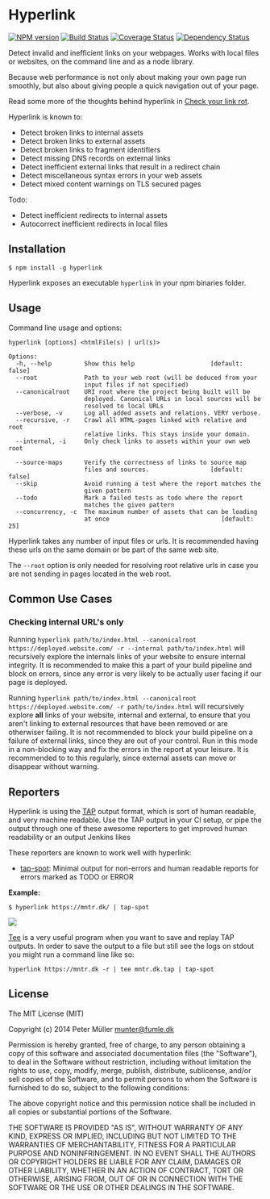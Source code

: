 Hyperlink
=========
[![NPM version](https://badge.fury.io/js/hyperlink.svg)](http://badge.fury.io/js/hyperlink)
[![Build Status](https://travis-ci.org/Munter/hyperlink.svg?branch=master)](https://travis-ci.org/Munter/hyperlink)
[![Coverage Status](https://coveralls.io/repos/github/Munter/hyperlink/badge.svg?branch=master)](https://coveralls.io/github/Munter/hyperlink?branch=master)
[![Dependency Status](https://david-dm.org/Munter/hyperlink.svg)](https://david-dm.org/Munter/hyperlink)

Detect invalid and inefficient links on your webpages. Works with local files or websites, on the command line and as a node library.

Because web performance is not only about making your own page run smoothly, but also about giving people a quick navigation out of your page.

Read some more of the thoughts behind hyperlink in [Check your link rot](https://mntr.dk/2015/check-your-link-rot/).

Hyperlink is known to:
- Detect broken links to internal assets
- Detect broken links to external assets
- Detect broken links to fragment identifiers
- Detect missing DNS records on external links
- Detect inefficient external links that result in a redirect chain
- Detect miscellaneous syntax errors in your web assets
- Detect mixed content warnings on TLS secured pages

Todo:
- Detect inefficient redirects to internal assets
- Autocorrect inefficient redirects in local files


Installation
------------

```
$ npm install -g hyperlink
```

Hyperlink exposes an executable `hyperlink` in your npm binaries folder.


Usage
-----

Command line usage and options:

```
hyperlink [options] <htmlFile(s) | url(s)>

Options:
  -h, --help         Show this help                     [default: false]
  --root             Path to your web root (will be deduced from your
                     input files if not specified)
  --canonicalroot    URI root where the project being built will be
                     deployed. Canonical URLs in local sources will be
                     resolved to local URLs
  --verbose, -v      Log all added assets and relations. VERY verbose.
  --recursive, -r    Crawl all HTML-pages linked with relative and root
                     relative links. This stays inside your domain.
  --internal, -i     Only check links to assets within your own web root

  --source-maps      Verify the correctness of links to source map
                     files and sources.                 [default: false]
  --skip             Avoid running a test where the report matches the
                     given pattern
  --todo             Mark a failed tests as todo where the report
                     matches the given pattern
  --concurrency, -c  The maximum number of assets that can be loading
                     at once                               [default: 25]
```

Hyperlink takes any number of input files or urls. It is recommended having these urls on the same domain or be part of the same web site.

The `--root` option is only needed for resolving root relative urls in case you are not sending in pages located in the web root.


Common Use Cases
----------------

### Checking internal URL's only

Running `hyperlink path/to/index.html --canonicalroot https://deployed.website.com/ -r --internal path/to/index.html` will recursively explore the internals links of your website to ensure internal integrity. It is recommended to make this a part of your build pipeline and block on errors, since any error is very likely to be actually user facing if our page is deployed.

Running `hyperlink path/to/index.html --canonicalroot https://deployed.website.com/ -r path/to/index.html` will recursively explore **all** links of your website, internal and external, to ensure that you aren't linking to external resources that have been removed or are otherwiser failing. It is not recommended to block your build pipeline on a failure of external links, since they are out of your control. Run in this mode in a non-blocking way and fix the errors in the report at your leisure. It is recommended to to this regularly, since external assets can move or disappear without warning.


Reporters
---------

Hyperlink is using the [TAP](https://testanything.org/) output format, which is sort of human readable, and very machine readable. Use the TAP output in your CI setup, or pipe the output through one of these awesome reporters to get improved human readability or an output Jenkins likes

These reporters are known to work well with hyperlink:
- [tap-spot](https://www.npmjs.com/package/tap-spot): Minimal output for non-errors and human readable reports for errors marked as TODO or ERROR

**Example:**

```
$ hyperlink https://mntr.dk/ | tap-spot
```

![](https://i.imgur.com/tvan2YY.png)

[Tee](http://en.wikipedia.org/wiki/Tee_%28command%29) is a very useful program when you want to save and replay TAP outputs. In order to save the output to a file but still see the logs on stdout you might run a command line like so:

```
hyperlink https://mntr.dk -r | tee mntr.dk.tap | tap-spot
```


License
-------

The MIT License (MIT)

Copyright (c) 2014 Peter Müller <munter@fumle.dk>

Permission is hereby granted, free of charge, to any person obtaining a copy
of this software and associated documentation files (the "Software"), to deal
in the Software without restriction, including without limitation the rights
to use, copy, modify, merge, publish, distribute, sublicense, and/or sell
copies of the Software, and to permit persons to whom the Software is
furnished to do so, subject to the following conditions:

The above copyright notice and this permission notice shall be included in
all copies or substantial portions of the Software.

THE SOFTWARE IS PROVIDED "AS IS", WITHOUT WARRANTY OF ANY KIND, EXPRESS OR
IMPLIED, INCLUDING BUT NOT LIMITED TO THE WARRANTIES OF MERCHANTABILITY,
FITNESS FOR A PARTICULAR PURPOSE AND NONINFRINGEMENT. IN NO EVENT SHALL THE
AUTHORS OR COPYRIGHT HOLDERS BE LIABLE FOR ANY CLAIM, DAMAGES OR OTHER
LIABILITY, WHETHER IN AN ACTION OF CONTRACT, TORT OR OTHERWISE, ARISING FROM,
OUT OF OR IN CONNECTION WITH THE SOFTWARE OR THE USE OR OTHER DEALINGS IN
THE SOFTWARE.
